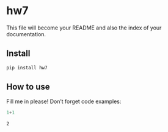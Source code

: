 # hw7

<!-- WARNING: THIS FILE WAS AUTOGENERATED! DO NOT EDIT! -->

This file will become your README and also the index of your
documentation.

## Install

``` sh
pip install hw7
```

## How to use

Fill me in please! Don’t forget code examples:

``` python
1+1
```

    2
